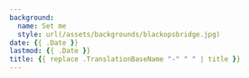 ```yaml
---
background:
  name: Set me
  style: url(/assets/backgrounds/blackopsbridge.jpg)
date: {{ .Date }}
lastmod: {{ .Date }}
title: {{ replace .TranslationBaseName "-" " " | title }}
---
```

